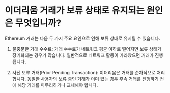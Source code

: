 # 이더리움 거래가 보류 상태로 유지되는 원인은 무엇입니까?

Ethereum 거래는 다음 두 가지 주요 요인으로 인해 보류 상태로 유지될 수 있습니다.

1. 불충분한 거래 수수료: 거래 수수료가 네트워크 평균 이하로 떨어지면 보류 상태가 장기화되는 경우가 많습니다. 일반적으로 네트워크 활동이 가라앉으면 거래가 진행됩니다.

2. 사전 보류 거래(Prior Pending Transaction): 이더리움은 거래를 순차적으로 처리합니다. 동일한 사용자의 보류 중인 거래가 이미 있는 경우 후속 거래를 진행하기 전에 해당 거래를 마무리하거나 교체해야 합니다.